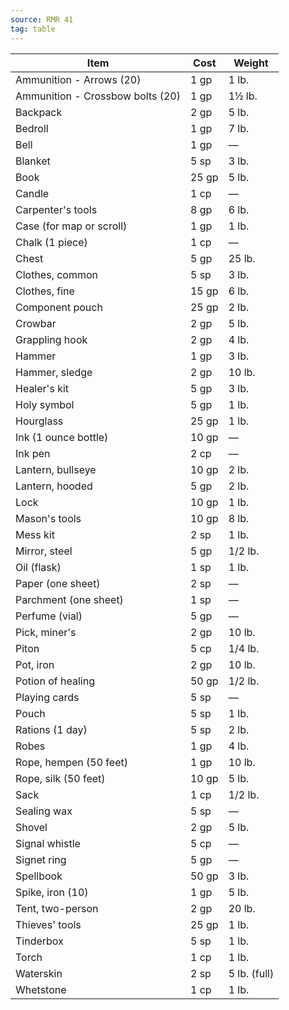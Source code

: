 ```yaml
---
source: RMR 41
tag: table
---
```


|Item|Cost|Weight|
|----------|----|----|
|Ammunition - Arrows (20)|1 gp|1 lb.|
|Ammunition - Crossbow bolts (20)|1 gp|1½ lb.|
|Backpack|2 gp|5 lb.|
|Bedroll|1 gp|7 lb.|
|Bell|1 gp|—|
|Blanket|5 sp|3 lb.|
|Book|25 gp|5 lb.|
|Candle|1 cp|—|
|Carpenter's tools|8 gp|6 lb.|
|Case (for map or scroll)|1 gp|1 lb.|
|Chalk (1 piece)|1 cp|—|
|Chest|5 gp|25 lb.|
|Clothes, common|5 sp|3 lb.|
|Clothes, fine|15 gp|6 lb.|
|Component pouch|25 gp|2 lb.|
|Crowbar|2 gp|5 lb.|
|Grappling hook|2 gp|4 lb.|
|Hammer|1 gp|3 lb.|
|Hammer, sledge|2 gp|10 lb.|
|Healer's kit|5 gp|3 lb.|
|Holy symbol|5 gp|1 lb.|
|Hourglass|25 gp|1 lb.|
|Ink (1 ounce bottle)|10 gp|—|
|Ink pen|2 cp|—|
|Lantern, bullseye|10 gp|2 lb.|
|Lantern, hooded|5 gp|2 lb.|
|Lock|10 gp|1 lb.|
|Mason's tools|10 gp|8 lb.|
|Mess kit|2 sp|1 lb.|
|Mirror, steel|5 gp|1/2 lb.|
|Oil (flask)|1 sp|1 lb.|
|Paper (one sheet)|2 sp|—|
|Parchment (one sheet)|1 sp|—|
|Perfume (vial)|5 gp|—|
|Pick, miner's|2 gp|10 lb.|
|Piton|5 cp|1/4 lb.|
|Pot, iron|2 gp|10 lb.|
|Potion of healing|50 gp|1/2 lb.|
|Playing cards|5 sp|—|
|Pouch|5 sp|1 lb.|
|Rations (1 day)|5 sp|2 lb.|
|Robes|1 gp|4 lb.|
|Rope, hempen (50 feet)|1 gp|10 lb.|
|Rope, silk (50 feet)|10 gp|5 lb.|
|Sack|1 cp|1/2 lb.|
|Sealing wax|5 sp|—|
|Shovel|2 gp|5 lb.|
|Signal whistle|5 cp|—|
|Signet ring|5 gp|—|
|Spellbook|50 gp|3 lb.|
|Spike, iron (10)|1 gp|5 lb.|
|Tent, two-person|2 gp|20 lb.|
|Thieves' tools|25 gp|1 lb.|
|Tinderbox|5 sp|1 lb.|
|Torch|1 cp|1 lb.|
|Waterskin|2 sp|5 lb. (full)|
|Whetstone|1 cp|1 lb.|

